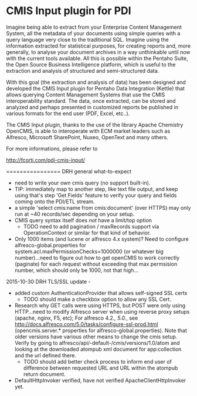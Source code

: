 CMIS Input plugin for PDI
=================

Imagine being able to extract from your Enterprise Content Management System, all the metadata of your documents using simple queries with a query language very close to the traditional SQL. Imagine using the information extracted for statistical purposes, for creating reports and, more generally, to analyse your document archives in a way unthinkable until now with the current tools available. All this is possible within the Pentaho Suite, the Open Source Business Intelligence platform, which is useful to the extraction and analysis of structured and semi-structured data.

With this goal (the extraction and analysis of data) has been designed and developed the CMIS Input plugin for Pentaho Data Integration (Kettle) that allows querying Content Management Systems that use the CMIS interoperability standard. The data, once extracted, can be stored and analyzed and perhaps presented in customized reports be published in various formats for the end user (PDF, Excel, etc..).

The CMIS Input plugin, thanks to the use of the library Apache Chemistry OpenCMIS, is able to interoperate with ECM market leaders such as Alfresco, Microsoft SharePoint, Nuxeo, OpenText and many others.

For more informations, please refer to

http://fcorti.com/pdi-cmis-input/

================
DRH general what-to-expect
 - need to write your own cmis query (no support built-in).  
 - TIP: immediately map to another step, like text file output, and keep using that's step 'Get Fields' feature to verify your query and fields coming onto the PDI/ETL stream. 
 - a simple 'select cmis:name from cmis:document' (over HTTPS) may only run at ~40 records/sec depending on your setup.
 - CMIS query syntax itself does *not* have a limit/top option
     - TODO need to add pagination / maxRecords support via OperationContext or similar for that kind of behavior.
 - Only 1000 items (and lucene or alfresco 4.x system)?  Need to configure alfresco-global.properties for system.acl.maxPermissionChecks=1000000 (or whatever big number)...need to figure out how to get openCMIS to work correctly (paginate) for each request without exceeding that max permsision number, which should only be 1000, not that high...

2015-10-30 DRH TLS/SSL update -
 - added custom AuthenticationProvider that allows self-signed SSL certs 
     - TODO should make a checkbox option to allow any SSL Cert.
 - Research why GET calls were using HTTPS, but POST were only using HTTP...need to modify Alfresco server when using reverse proxy setups (apache, nginx, F5, etc);  For alfresco 4.2.*, 5.0.*, see http://docs.alfresco.com/5.0/tasks/configure-ssl-prod.html   (opencmis.server.* properties for alfresco-global.properties). Note that older versions have various other means to change the cmis setup.  Verify by going to alfresco/api/-default-/cmis/versions/1.0/atom and looking at the downloaded atompub xml document for app:collection and the url defined there.
     - TODO should add better check process to inform end user of difference between requested URL and URL within the atompub return document.
 - DefaultHttpInvoker verified, have not verified ApacheClientHttpInvoker yet.
